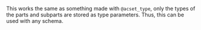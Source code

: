 This works the same as something made with `@acset_type`, only the types of the parts and subparts are stored as type parameters. Thus, this can be used with any schema.
